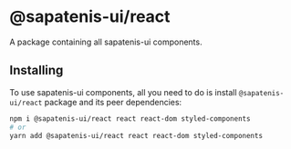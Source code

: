 # @sapatenis-ui/react

A package containing all sapatenis-ui components.

## Installing

To use sapatenis-ui components, all you need to do is install `@sapatenis-ui/react` package and its peer dependencies:

```sh
npm i @sapatenis-ui/react react react-dom styled-components
# or
yarn add @sapatenis-ui/react react react-dom styled-components
```
